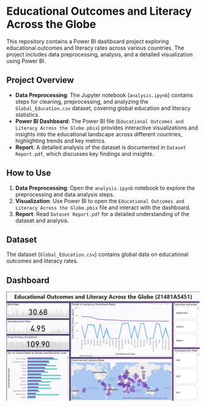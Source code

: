 # Educational Outcomes and Literacy Across the Globe

This repository contains a Power BI dashboard project exploring educational outcomes and literacy rates across various countries. The project includes data preprocessing, analysis, and a detailed visualization using Power BI.

## Project Overview

- **Data Preprocessing**: The Jupyter notebook (`analysis.ipynb`) contains steps for cleaning, preprocessing, and analyzing the `Global_Education.csv` dataset, covering global education and literacy statistics.
- **Power BI Dashboard**: The Power BI file (`Educational Outcomes and Literacy Across the Globe.pbix`) provides interactive visualizations and insights into the educational landscape across different countries, highlighting trends and key metrics.
- **Report**: A detailed analysis of the dataset is documented in `Dataset Report.pdf`, which discusses key findings and insights.

## How to Use

1. **Data Preprocessing**: Open the `analysis.ipynb` notebook to explore the preprocessing and data analysis steps.
2. **Visualization**: Use Power BI to open the `Educational Outcomes and Literacy Across the Globe.pbix` file and interact with the dashboard.
3. **Report**: Read `Dataset Report.pdf` for a detailed understanding of the dataset and analysis.

## Dataset

The dataset (`Global_Education.csv`) contains global data on educational outcomes and literacy rates.

## Dashboard

![Dashboard](./misc/dashboard.png)